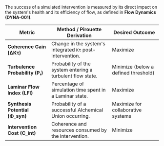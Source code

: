 The success of a simulated intervention is measured by its direct impact on the system's health and its efficiency of flow, as defined in **Flow Dynamics (DYNA-001)**.

| Metric                        | Method / Pirouette Derivation                                   | Desired Outcome                        |
| ----------------------------- | --------------------------------------------------------------- | -------------------------------------- |
| **Coherence Gain (ΔKτ)**      | Change in the system's integrated `Kτ` post-intervention.       | Maximize                               |
| **Turbulence Probability (Pₜ)** | Probability of the system entering a turbulent flow state.      | Minimize (below a defined threshold)   |
| **Laminar Flow Index (LFI)**    | Percentage of simulation time spent in a Laminar state.         | Maximize                               |
| **Synthesis Potential (Φ_syn)**   | Probability of a successful Alchemical Union occurring.         | Maximize for collaborative systems     |
| **Intervention Cost (C_int)**   | Coherence and resources consumed by the intervention.           | Minimize                               |